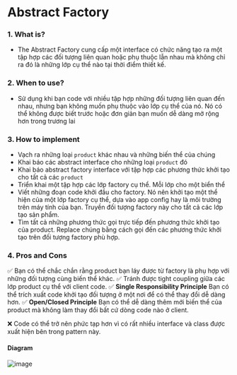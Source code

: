 # Abstract Factory 
### 1. What is?
- The Abstract Factory cung cấp một interface có chức năng tạo ra một tập hợp các đối tượng liên quan hoặc phụ thuộc lẫn nhau mà không chỉ ra đó là những lớp cụ thể nào tại thời điểm thiết kế.
### 2. When to use?
- Sử dụng khi bạn code với nhiều tập hợp những đối tượng liên quan đến nhau, nhưng bạn không muốn phụ thuộc vào lớp cụ thể của nó. Nó có thể không được biết trước hoặc đơn giản bạn muốn dễ dàng mở rộng hơn trong trương lai
### 3. How to implement
- Vạch ra những loại `product` khác nhau và những biến thể của chúng
- Khai báo các abstract interface cho những loại `product` đó
- Khai báo abstract factory interface với tập hợp các phương thức khởi tạo cho tất cả các `product`
- Triển khai một tập hợp các lớp factory cụ thể. Mỗi lớp cho một biển thể
- Viết những đoạn code khởi đầu cho factory. Nó nên khởi tạo một thể hiện của một lớp factory cụ thể, dựa vào app config hay là môi trường trên máy tính của bạn. Truyền đối tượng factory này cho tất cả các lớp tạo sản phẩm.
- Tìm tất cả những phương thức gọi trực tiếp đến phương thức khởi tạo của product. Replace chúng bằng cách gọi đến các phương thức khởi tạo trên đối tượng factory phù hợp. 
### 4. Pros and Cons
:white_check_mark: Bạn có thể chắc chắn rằng product bạn láy được từ factory là phụ hợp với những đối tượng cùng biến thể khác.
:white_check_mark: Tránh được tight coupling giữa các lớp product cụ thể với client code.
:white_check_mark: **Single Responsibility Principle** Bạn có thể trích xuất code khởi tạo đối tượng ở một nơi để có thể thay đổi dễ dàng hơn.
:white_check_mark: **Open/Closed Principle** Bạn có thể dễ dàng thêm mới biến thể của product mà không làm thay đổi bất cứ dòng code nào ở client.

:x: Code có thể trở nên phức tạp hơn vì có rất nhiều interface và class được xuất hiện bên trong pattern này.

#### Diagram
![image](/abstracFactoryDiagram.png)